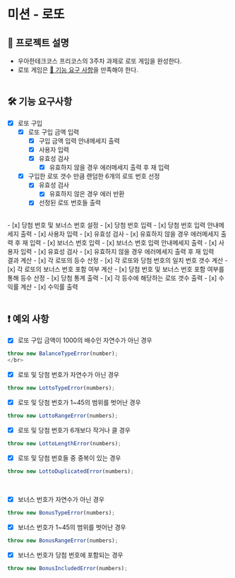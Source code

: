 # 미션 - 로또

## 📑 프로젝트 설명
- 우아한테크코스 프리코스의 3주차 과제로 로또 게임을 완성한다.
- 로또 게임은 [🚀 기능 요구 사항](../README.md#🚀-기능-요구-사항)을 만족해야 한다.
</br></br>

## 🛠️ 기능 요구사항
- [x] 로또 구입
  - [x] 로또 구입 금액 입력
    - [x] 구입 금액 입력 안내메세지 출력
    - [x] 사용자 입력
    - [x] 유효성 검사
      - [x] 유효하지 않을 경우 에러메세지 출력 후 재 입력
  - [x] 구입한 로또 갯수 만큼 랜덤한 6개의 로또 번호 선정
    - [x] 유효성 검사
      - [x] 유효하지 않은 경우 에러 반환
    - [x] 선정된 로또 번호들 출력
</br>
- [x] 당첨 번호 및 보너스 번호 설정
  - [x] 당첨 번호 입력
    - [x] 당첨 번호 입력 안내메세지 출력
    - [x] 사용자 입력
    - [x] 유효성 검사
      - [x] 유효하지 않을 경우 에러메세지 출력 후 재 입력
  - [x] 보너스 번호 입력
    - [x] 보너스 번호 입력 안내메세지 출력
    - [x] 사용자 입력
    - [x] 유효성 검사
      - [x] 유효하지 않을 경우 에러메세지 출력 후 재 입력
</br> 결과 계산
  - [x] 각 로또의 등수 산정
    - [x] 각 로또와 당첨 번호의 일치 번호 갯수 계산
    - [x] 각 로또의 보너스 번호 포함 여부 계산
    - [x] 당첨 번호 및 보너스 번호 포함 여부를 통해 등수 산정
  - [x] 당첨 통계 출력
    - [x] 각 등수에 해당하는 로또 갯수 출력
    - [x] 수익률 계산
    - [x] 수익률 출력
</br></br>

## ❗️ 예외 사항
- [x] 로또 구입 금액이 1000의 배수인 자연수가 아닌 경우
```javascript
throw new BalanceTypeError(number);
</br>
```
- [x] 로또 및 당첨 번호가 자연수가 아닌 경우
```javascript
throw new LottoTypeError(numbers);
```
- [x] 로또 및 당첨 번호가 1~45의 범위를 벗어난 경우
```javascript
throw new LottoRangeError(numbers);
```
- [x] 로또 및 당첨 번호가 6개보다 작거나 클 경우
```javascript
throw new LottoLengthError(numbers);
```
- [x] 로또 및 당첨 번호들 중 중복이 있는 경우
```javascript
throw new LottoDuplicatedError(numbers);
```
</br>

- [x] 보너스 번호가 자연수가 아닌 경우
```javascript
throw new BonusTypeError(numbers);
```
- [x] 보너스 번호가 1~45의 범위를 벗어난 경우
```javascript
throw new BonusRangeError(numbers);
```
- [x] 보너스 번호가 당첨 번호에 포함되는 경우
```javascript
throw new BonusIncludedError(numbers);
```
</br></br>
